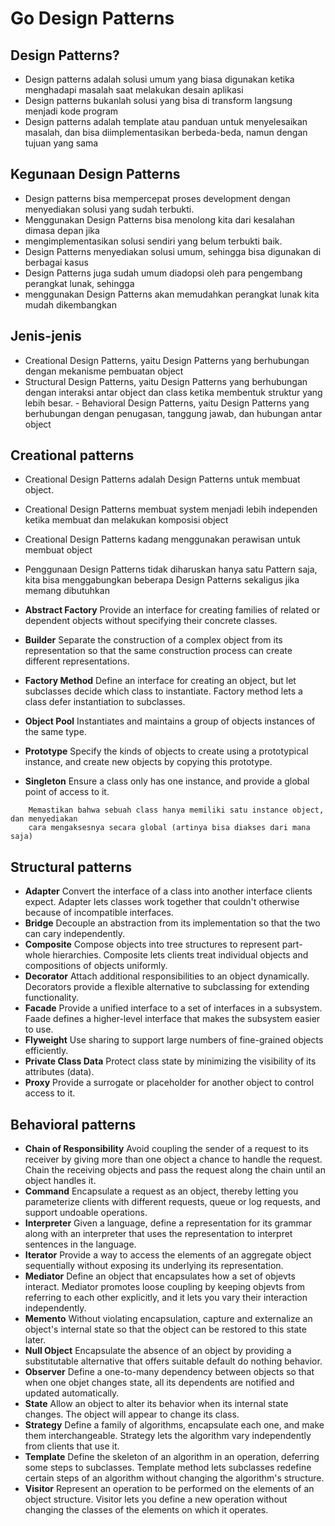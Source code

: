 # Go Design Patterns

## Design Patterns?

- Design patterns adalah solusi umum yang biasa digunakan ketika menghadapi masalah saat
melakukan desain aplikasi
- Design patterns bukanlah solusi yang bisa di transform langsung menjadi kode program
- Design patterns adalah template atau panduan untuk menyelesaikan masalah, dan bisa
diimplementasikan berbeda-beda, namun dengan tujuan yang sama

## Kegunaan Design Patterns

- Design patterns bisa mempercepat proses development dengan menyediakan solusi yang sudah
terbukti.
- Menggunakan Design Patterns bisa menolong kita dari kesalahan dimasa depan jika
- mengimplementasikan solusi sendiri yang belum terbukti baik.
- Design Patterns menyediakan solusi umum, sehingga bisa digunakan di berbagai kasus
- Design Patterns juga sudah umum diadopsi oleh para pengembang perangkat lunak, sehingga
- menggunakan Design Patterns akan memudahkan perangkat lunak kita mudah dikembangkan

## Jenis-jenis

- Creational Design Patterns, yaitu Design Patterns yang berhubungan dengan mekanisme
pembuatan object
- Structural Design Patterns, yaitu Design Patterns yang berhubungan dengan interaksi antar object
dan class ketika membentuk struktur yang lebih besar. - Behavioral Design Patterns, yaitu Design Patterns yang berhubungan dengan penugasan,
tanggung jawab, dan hubungan antar object

## Creational patterns

- Creational Design Patterns adalah Design Patterns untuk membuat object.
- Creational Design Patterns membuat system menjadi lebih independen ketika membuat dan
melakukan komposisi object
- Creational Design Patterns kadang menggunakan perawisan untuk membuat object
- Penggunaan Design Patterns tidak diharuskan hanya satu Pattern saja, kita bisa menggabungkan
beberapa Design Patterns sekaligus jika memang dibutuhkan

- **Abstract Factory** Provide an interface for creating families of related or dependent objects without specifying their concrete classes.
- **Builder** Separate the construction of a complex object from its representation so that the same construction process can create different representations.
- **Factory Method** Define an interface for creating an object, but let subclasses decide which class to instantiate. Factory method lets a class defer instantiation to subclasses.
- **Object Pool** Instantiates and maintains a group of objects instances of the same type.
- **Prototype** Specify the kinds of objects to create using a prototypical instance, and create new objects by copying this prototype.
- **Singleton** Ensure a class only has one instance, and provide a global point of access to it.
```
    Memastikan bahwa sebuah class hanya memiliki satu instance object, dan menyediakan
    cara mengaksesnya secara global (artinya bisa diakses dari mana saja)
```
  
## Structural patterns
- **Adapter** Convert the interface of a class into another interface clients expect. Adapter lets classes work together that couldn't otherwise because of incompatible interfaces.
- **Bridge** Decouple an abstraction from its implementation so that the two can cary independently.
- **Composite** Compose objects into tree structures to represent part-whole hierarchies. Composite lets clients treat individual objects and compositions of objects uniformly.
- **Decorator** Attach additional responsibilities to an object dynamically. Decorators provide a flexible alternative to subclassing for extending functionality.
- **Facade** Provide a unified interface to a set of interfaces in a subsystem. Faade defines a higher-level interface that makes the subsystem easier to use.
- **Flyweight** Use sharing to support large numbers of fine-grained objects efficiently.
- **Private Class Data** Protect class state by minimizing the visibility of its attributes (data).
- **Proxy** Provide a surrogate or placeholder for another object to control access to it.

## Behavioral patterns

- **Chain of Responsibility** Avoid coupling the sender of a request to its receiver by giving more than one object a chance to handle the request. Chain the receiving objects and pass the request along the chain until an object handles it.
- **Command** Encapsulate a request as an object, thereby letting you parameterize clients with different requests, queue or log requests, and support undoable operations.
- **Interpreter** Given a language, define a representation for its grammar along with an interpreter that uses the representation to interpret sentences in the language.
- **Iterator** Provide a way to access the elements of an aggregate object sequentially without exposing its underlying its representation.
- **Mediator** Define an object that encapsulates how a set of objevts interact. Mediator promotes loose coupling by keeping objevts from referring to each other explicitly, and it lets you vary their interaction independently.
- **Memento** Without violating encapsulation, capture and externalize an object's internal state so that the object can be restored to this state later.
- **Null Object** Encapsulate the absence of an object by providing a substitutable alternative that offers suitable default do nothing behavior.
- **Observer** Define a one-to-many dependency between objects so that when one objet changes state, all its dependents are notified and updated automatically.
- **State** Allow an object to alter its behavior when its internal state changes. The object will appear to change its class.
- **Strategy** Define a family of algorithms, encapsulate each one, and make them interchangeable. Strategy lets the algorithm vary independently from clients that use it.
- **Template** Define the skeleton of an algorithm in an operation, deferring some steps to subclasses. Template method lets subclasses redefine certain steps of an algorithm without changing the algorithm's structure.
- **Visitor** Represent an operation to be performed on the elements of an object structure. Visitor lets you define a new operation without changing the classes of the elements on which it operates.
